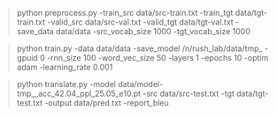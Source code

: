 



> python preprocess.py -train_src data/src-train.txt -train_tgt data/tgt-train.txt -valid_src data/src-val.txt -valid_tgt data/tgt-val.txt -save_data data/data -src_vocab_size 1000 -tgt_vocab_size 1000

> python train.py -data data/data -save_model /n/rush_lab/data/tmp_ -gpuid 0 -rnn_size 100 -word_vec_size 50 -layers 1 -epochs 10 -optim adam  -learning_rate 0.001

> python translate.py -model data/model-tmp__acc_42.04_ppl_25.05_e10.pt -src data/src-test.txt -tgt data/tgt-test.txt -output data/pred.txt -report_bleu
